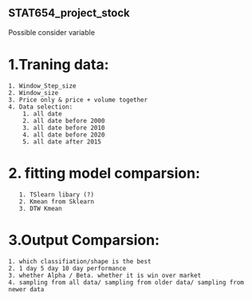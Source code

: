 ## STAT654_project_stock

Possible consider variable 

# 1.Traning data:
    1. Window_Step_size
    2. Window_size
    3. Price only & price + volume together 
    4. Data selection:
        1. all date   
        2. all date before 2000
        3. all date before 2010
        4. all date before 2020
        5. all date after 2015

# 2. fitting model comparsion:
       1. TSlearn libary (?)
       2. Kmean from Sklearn
       3. DTW Kmean

# 3.Output Comparsion:
    1. which classifiation/shape is the best 
    2. 1 day 5 day 10 day performance 
    3. whether Alpha / Beta. whether it is win over market 
    4. sampling from all data/ sampling from older data/ sampling from newer data



